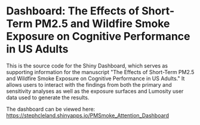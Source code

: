 # Dashboard: The Effects of Short-Term PM2.5 and Wildfire Smoke Exposure on Cognitive Performance in US Adults

This is the source code for the Shiny Dashboard, which serves as supporting information for the manuscript "The Effects of Short-Term PM2.5 and Wildfire Smoke Exposure on Cognitive Performance in US Adults."
It allows users to interact with the findings from both the primary and sensitivity analyses as well as the exposure surfaces and Lumosity user data used to generate the results.

The dashboard can be viewed here: https://stephcleland.shinyapps.io/PMSmoke_Attention_Dashboard
